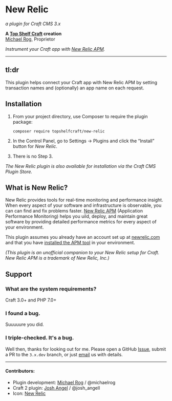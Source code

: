 # New Relic

_a plugin for Craft CMS 3.x_

**A [Top Shelf Craft](https://topshelfcraft.com) creation**  
[Michael Rog](https://michaelrog.com), Proprietor

_Instrument your Craft app with [New Relic APM](https://newrelic.com/products/application-monitoring)._


* * *


## tl:dr

This plugin helps connect your Craft app with New Relic APM by setting transaction names and (optionally) an app name on each request.


## Installation

1. From your project directory, use Composer to require the plugin package:

   ```
   composer require topshelfcraft/new-relic
   ```

2. In the Control Panel, go to Settings → Plugins and click the “Install” button for _New Relic_.

3. There is no Step 3.

_The New Relic plugin is also available for installation via the Craft CMS Plugin Store._


## What is New Relic?

New Relic provides tools for real-time monitoring and performance insight.
When every aspect of your software and infrastructure is observable, you can can find and fix problems faster.
[New Relic APM](https://newrelic.com/products/application-monitoring) (Application Performance Monitoring) helps you uild, deploy, and maintain great software by providing
detailed performance metrics for every aspect of your environment. 

This plugin assumes you already have an account set up at [newrelic.com](https://newrelic.com) and that you have
[installed the APM tool](https://docs.newrelic.com/docs/agents/php-agent/installation/php-agent-installation-overview) in your environment.
  
_(This plugin is an *unofficial* companion to your New Relic setup for Craft. New Relic APM is a trademark of New Relic, Inc.)_


## Support


### What are the system requirements?

Craft 3.0+ and PHP 7.0+


### I found a bug.

Suuuuure you did.


### I triple-checked. It's a bug.

Well then, thanks for looking out for me. Please open a GitHub [Issue](https://github.com/TopShelfCraft/New-Relic/issues), submit a PR to the `3.x.dev` branch, or just [email](mailto:support@topshelfcraft.com) us with details.


* * *


#### Contributors:

 - Plugin development: [Michael Rog](https://michaelrog.com) / @michaelrog
 - Craft 2 plugin: [Josh Angel](https://github.com/supercool) / @josh_angell
 - Icon: [New Relic](https://newrelic.com/about/media-assets)
